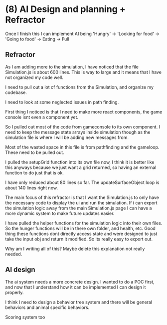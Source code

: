 # (8) AI Design and planning + Refractor

Once I finish this I can implement AI being 'Hungry' -> 'Looking for food' -> 'Going to food' -> Eating -> Full

## Refractor

As I am adding more to the simulation, I have noticed that the file Simulation.js is about 600 lines. This is way to large and it means that I have not organized my code well.

I need to pull out a lot of functions from the Simulation, and organize my codebase.

I need to look at some neglected issues in path finding.

First thing I noticed is that I need to make more react components, the game console isnt even a component yet.

So I pulled out most of the code from gameconsole to its own component. I need to keep the message state arrays inside simulation though as the simulation file is where I will be adding new messages from.

Most of the wasted space in this file is from pathfinding and the gameloop. These need to be pulled out.

I pulled the setupGrid function into its own file now, I think it is better like this anyways because we just want a grid returned, so having an external function to do just that is ok.

I have only reduced about 80 lines so far. The updateSurfaceObject loop is about 140 lines right now.

The main focus of this refractor is that I want the Simulation.js to only have the necessary code to display the ui and run the simulation. If i can export the simulation logic away from the main Simulation.js page I can have a more dynamic system to make future updates easier.

I have pulled the helper functions for the simulation logic into their own files. So the hunger functions will be in there own folder, and health, etc. Good thing these functions dont directly access state and were designed to just take the input obj and return it modified. So its really easy to export out.

Why am I writing all of this? Maybe delete this explanation not really needed.



## AI design

The ai system needs a more concrete design. I wanted to do a POC first, and now that I understand how it can be implemented I can design it properly.

I think I need to design a behavior tree system and there will be general behaviors and animal specific behaviors.

Scoring system too

